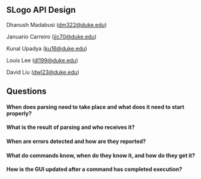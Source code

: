 ## SLogo API Design

Dhanush Madabusi (dm322@duke.edu)

Januario Carreiro (jjc70@duke.edu)

Kunal Upadya (ku16@duke.edu)

Louis Lee (dl199@duke.edu)

David Liu (dwl23@duke.edu)

## Questions
#### When does parsing need to take place and what does it need to start properly?
#### What is the result of parsing and who receives it?
#### When are errors detected and how are they reported?
#### What do commands know, when do they know it, and how do they get it?
#### How is the GUI updated after a command has completed execution?
